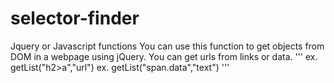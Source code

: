 # selector-finder
Jquery or Javascript functions
You can use this function to get objects from DOM in a webpage using jQuery.
You can get urls from links or data.
'''
ex. getList("h2>a","url")
ex. getList("span.data","text")
'''

